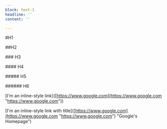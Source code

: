 ```yaml
---
block: text-1
headline: ''
content: ''

---
```

\#H1

\##H2

\### H3

\#### H4

\##### H5

\###### H6

\[I'm an inline-style link\]([https://www.google.com](https://www.google.com "https://www.google.com"))

\[I'm an inline-style link with title\]([https://www.google.com](https://www.google.com "https://www.google.com") "Google's Homepage")